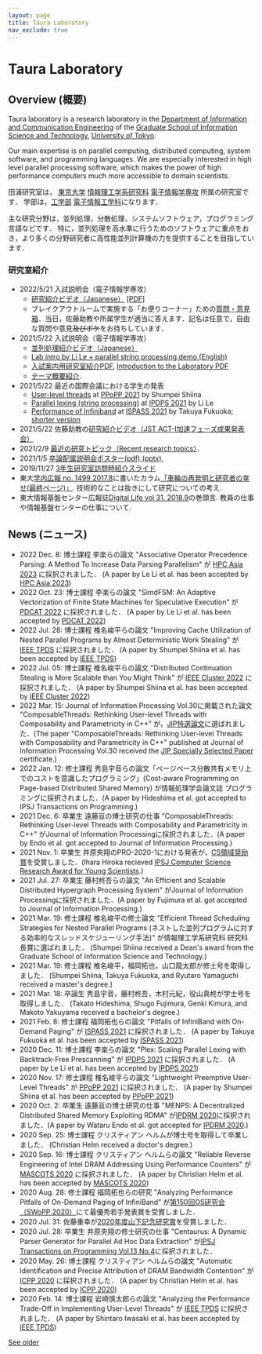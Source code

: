 ```yaml
---
layout: page
title: Taura Laboratory
nav_exclude: true
---
```


# Taura Laboratory

## Overview (概要)

Taura laboratory is a research laboratory in the [Department of Information
and Communication
Engineering](https://www.i.u-tokyo.ac.jp/edu/course/ice/index_e.shtml) of the
[Graduate School of Information Science and
Technology](https://www.i.u-tokyo.ac.jp/index_e.shtml), [University of
Tokyo](https://www.u-tokyo.ac.jp/index_e.html).

Our main expertise is on parallel computing, distributed computing, system software, and programming languages.
We are especially interested in high level parallel processing software, which makes the power of high performance
computers much more accessible to domain scientists.


田浦研究室は， [東京大学](https://www.u-tokyo.ac.jp/) 
[情報理工学系研究科](https://www.i.u-tokyo.ac.jp/) 
[電子情報学専攻](https://www.i.u-tokyo.ac.jp/edu/course/ice/index.shtml) 所属の研究室です．
学部は，[工学部](https://www.t.u-tokyo.ac.jp/) 
[電子情報工学科](https://www.ee.t.u-tokyo.ac.jp/)になります．

主な研究分野は，並列処理，分散処理，システムソフトウェア，プログラミング言語などです．
特に，並列処理を高水準に行うためのソフトウェアに重点をおき，より多くの分野研究者に高性能並列計算機の力を提供することを目指しています．

### 研究室紹介

  * 2022/5/21 入試説明会（電子情報学専攻）
    * [研究紹介ビデオ（Japanese）](https://youtu.be/21166z372R8) [[PDF]](contents/files/intro_2022/taura-lab-intro-ja.pdf)
    * ブレイクアウトルームで実施する「お便りコーナー」ための[質問・意見箱](https://app.sli.do/event/6VG8Nko46LCUCn4ehAvDpP/live/questions)．当日，佐藤助教や所属学生が適当に答えます．記名は任意で，自由な質問や意見<del>及びボケ</del>をお待ちしています．
  * 2021/5/22 入試説明会（電子情報学専攻）
    * [並列処理紹介ビデオ（Japanese）](https://youtu.be/TQ4fDcG1rwQ)
    * [Lab intro by Li Le + parallel string processing demo (English)](https://youtu.be/-xmkgsaPRrY)
    * [入試案内用研究室紹介PDF](contents/files/intro.pdf), [Introduction to the Laboratory PDF](contents/files/intro_e.pdf)
    * [テーマ概要紹介](contents/lab_introduction)．
  * 2021/5/22 最近の国際会議における学生の発表
    * [User-level threads](https://youtu.be/7kWkcdypV_w) at [PPoPP 2021](https://ppopp21.sigplan.org/) by Shumpei Shiina 
    * [Parallel lexing (string processing)](https://youtu.be/JMUl8p0iI18) at [IPDPS 2021](https://www.ipdps.org/) by Li Le
    * [Performance of Infiniband](https://youtu.be/BbYSf0Tji2s) at [ISPASS 2021](https://ispass.org/ispass2021/) by Takuya Fukuoka; [shorter version](https://youtu.be/TmA5qqDVdac)
  * 2021/5/22 佐藤助教の[研究紹介ビデオ（JST ACT-I加速フェーズ成果発表会）](https://youtu.be/ERVNJa6NXwk)
  * 2021/2/9 [最近の研究トピック（Recent research topics）](research)．
  * 2021/1/5 [卒論配属説明会ポスター(pdf)](contentsfiles/poster.pdf "卒論配属説明会ポスター\(pdf\)"),[(pptx)](contents/files/poster.pptx "\(pptx\)"), 
  * 2019/11/27 [3年生研究室訪問時紹介スライド](contents/紹介3年生2019)
  * 東大[学内広報 no. 1499 2017.8](https://www.u-tokyo.ac.jp/ja/about/public-relations/kouhou2017.html)に書いたカラム[「車輪の再発明と研究者の幸せ(最終ページ)」](https://www.u-tokyo.ac.jp/content/400067376.pdf). 技術的なことは抜きにして研究についての考え. 
  * 東大情報基盤センター広報誌[Digital Life vol 31. 2018.9](https://www.itc.u-tokyo.ac.jp/DigitalLife/vol31/Digital%20Life%20Vol31.pdf)の巻頭言. 教員の仕事や情報基盤センターの仕事について. 

## News (ニュース)
  * 2022 Dec. 8: 博士課程 李楽らの論文 "Associative Operator Precedence Parsing: A Method To Increase Data Parsing Parallelism" が [HPC Asia 2023](https://www.sc-asia.org/hpc-asia-2023/) に採択されました． (A paper by Le Li et al. has been accepted by [HPC Asia 2023](https://www.sc-asia.org/hpc-asia-2023/))
  * 2022 Oct. 23: 博士課程 李楽らの論文 "SimdFSM: An Adaptive Vectorization of Finite State Machines for Speculative Execution" が [PDCAT 2022](https://www.hpc.is.tohoku.ac.jp/pdcat2022/) に採択されました． (A paper by Le Li et al. has been accepted by [PDCAT 2022](https://www.hpc.is.tohoku.ac.jp/pdcat2022/))
  * 2022 Jul. 28: 博士課程 椎名峻平らの論文 "Improving Cache Utilization of Nested Parallel Programs by Almost Deterministic Work Stealing" が [IEEE TPDS](https://www.computer.org/csdl/journal/td) に採択されました． (A paper by Shumpei Shiina et al. has been accepted by [IEEE TPDS](https://www.computer.org/csdl/journal/td))
  * 2022 Jul. 05: 博士課程 椎名峻平らの論文 "Distributed Continuation Stealing is More Scalable than You Might Think" が [IEEE Cluster 2022](https://clustercomp.org/2022/) に採択されました． (A paper by Shumpei Shiina et al. has been accepted by [IEEE Cluster 2022](https://clustercomp.org/2022/))
  * 2022 Mar. 15:  Journal of Information Processing Vol.30に掲載された論文 "ComposableThreads: Rethinking User-level Threads with Composability and Parametricity in C++" が，[JIP特選論文](https://www.ipsj.or.jp/english/organization/aboutipsj/award/ssp_award.html)に選ばれました．(The paper "ComposableThreads: Rethinking User-level Threads with Composability and Parametricity in C++" published at Journal of Information Processing Vol.30 received the [JIP Specially Selected Paper](https://www.ipsj.or.jp/english/organization/aboutipsj/award/ssp_award.html) certificate.)
  * 2022 Jan. 12:  修士課程 秀島宇音らの論文「ページベース分散共有メモリ上でのコストを意識したプログラミング」(Cost-aware Programming on Page-based Distributed Shared Memory) が情報処理学会論文誌 プログラミングに採択されました．(A paper by Hideshima et al. got accepted to IPSJ Transactions on Programming.)
  * 2021 Dec. 6: 卒業生 遠藤亘の博士研究の仕事 "ComposableThreads: Rethinking User-level Threads with Composability and Parametricity in C++" がJournal of Information Processingに採択されました．(A paper by Endo et al. got accepted to Journal of Information Processing.)
  * 2021 Nov. 1: 卒業生 井原央翔のPRO-2020-1における発表が，[CS領域奨励賞](https://www.ipsj.or.jp/award/cs-awardee-2021.html)を受賞しました．(Ihara Hiroka recieved [IPSJ Computer Science Research Award for Young Scientists](https://www.ipsj.or.jp/award/cs-awardee-2021.html).)
  * 2021 Jul. 27: 卒業生 藤村柊吾らの論文 "An Efficient and Scalable Distributed Hypergraph
Processing System" がJournal of Information Processingに採択されました．(A paper by Fujimura et al. got accepted to Journal of Information Processing.)
  * 2021 Mar. 19: 修士課程 椎名峻平の修士論文 "Efficient Thread Scheduling Strategies for Nested Parallel Programs (ネストした並列プログラムに対する効率的なスレッドスケジューリング手法)" が情報理工学系研究科 研究科長賞に選ばれました． (Shumpei Shiina received a Dean's award from the Graduate School of Information Science and Technology.)
  * 2021 Mar. 19: 修士課程 椎名峻平，福岡拓也，山口龍太郎が修士号を取得しました． (Shumpei Shiina, Takuya Fukuoka, and Ryutaro Yamaguchi received a master's degree.)
  * 2021 Mar. 18: 卒論生 秀島宇音，藤村柊吾，木村元紀，役山真柊が学士号を取得しました． (Takato Hideshima, Shugo Fujimura, Genki Kimura, and Makoto Yakuyama received a bachelor's degree.)
  * 2021 Feb. 8: 修士課程 福岡拓也らの論文 "Pitfalls of InfiniBand with On-Demand Paging" が [ISPASS 2021](https://www.ispass.org/ispass2021/) に採択されました． (A paper by Takuya Fukuoka et al. has been accepted by [ISPASS 2021](https://www.ispass.org/ispass2021/))
  * 2020 Dec. 11: 博士課程 李楽らの論文 "Plex: Scaling Parallel Lexing with Backtrack-Free Prescanning" が [IPDPS 2021](https://www.ipdps.org/) に採択されました． (A paper by Le Li et al. has been accepted by [IPDPS 2021](https://www.ipdps.org/))
  * 2020 Nov. 17: 修士課程 椎名峻平らの論文 "Lightweight Preemptive User-Level Threads" が [PPoPP 2021](https://ppopp21.sigplan.org/) に採択されました． (A paper by Shumpei Shiina et al. has been accepted by [PPoPP 2021](https://ppopp21.sigplan.org/)) 
  * 2020 Oct. 2: 卒業生 遠藤亘の博士研究の仕事 "MENPS: A Decentralized Distributed Shared Memory Exploiting RDMA" が[IPDRM 2020](https://ipdrm.github.io/)に採択されました．(A paper by Wataru Endo et al. got accepted for [IPDRM 2020](https://ipdrm.github.io/).)
  * 2020 Sep. 25: 博士課程 クリスティアン ヘルムが博士号を取得して卒業しました． (Christian Helm received a doctor's degree.) 
  * 2020 Sep. 16: 博士課程 クリスティアン ヘルムらの論文 "Reliable Reverse Engineering of Intel DRAM Addressing Using Performance Counters" が [MASCOTS 2020](http://mascots.iitis.pl/) に採択されました． (A paper by Christian Helm et al. has been accepted by [MASCOTS 2020](http://mascots.iitis.pl/)) 
  * 2020 Aug. 28: 修士課程 福岡拓也らの研究 "Analyzing Performance Pitfalls of On-Demand Paging of InfiniBand" が[第150回OS研究会（SWoPP 2020）](http://www.ipsj.or.jp/sig/os/index.php?2020%C7%AF7%B7%EE%B8%A6%B5%E6%B2%F1)にて最優秀若手発表賞を受賞しました．
  * 2020 Jul. 31: 佐藤重幸が[2020年度山下記念研究賞](https://www.ipsj.or.jp/award/yamasita2020-detail.html#pro)を受賞しました．
  * 2020 Jul. 28: 卒業生 井原央翔の修士研究の仕事 "Centaurus: A Dynamic Parser Generator for Parallel Ad Hoc Data Extraction" が[IPSJ Transactions on Programming Vol.13 No.4](http://id.nii.ac.jp/1001/00207287/)に採択されました．
  * 2020 May. 26: 博士課程 クリスティアン ヘルムらの論文 "Automatic Identification and Precise Attribution of DRAM Bandwidth Contention" が [ICPP 2020](https://jnamaral.github.io/icpp20/) に採択されました． (A paper by Christian Helm et al. has been accepted by [ICPP 2020](https://jnamaral.github.io/icpp20/)) 
  * 2020 Feb. 14: 博士課程 岩崎慎太郎らの論文 "Analyzing the Performance Trade-Off in Implementing User-Level Threads" が [IEEE TPDS](https://www.computer.org/csdl/journal/td) に採択されました． (A paper by Shintaro Iwasaki et al. has been accepted by [IEEE TPDS](https://www.computer.org/csdl/journal/td)) 

[See older](contents/news)
